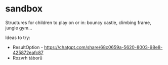 # sandbox
Structures for children to play on or in: bouncy castle, climbing frame, jungle gym...

Ideas to try:
- ResultOption - https://chatgpt.com/share/68c0659a-5620-8003-98e8-425872eafc87
- Rozvrh táborů